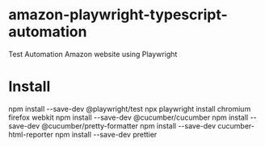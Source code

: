 # amazon-playwright-typescript-automation
Test Automation Amazon website using Playwright

# Install

npm install --save-dev @playwright/test
npx playwright install chromium firefox webkit
npm install --save-dev @cucumber/cucumber
npm install --save-dev @cucumber/pretty-formatter
npm install --save-dev cucumber-html-reporter
npm install --save-dev prettier